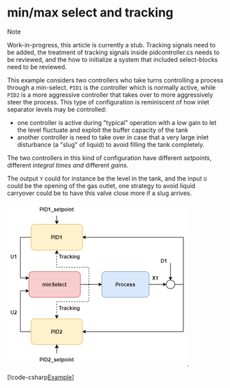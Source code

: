# min/max select and tracking

> [!Note] 
> Work-in-progress, this article is currently a stub.
> Tracking signals need to be added, the treatment of tracking signals inside
> pidcontroller.cs needs to be reviewed, and the how to initialize a system that
> included select-blocks need to be reviewed.

This example considers two controllers who take turns controlling a process through a min-select.
``PID1`` is the controller which is normally active, while ``PID2`` is a more aggressive controller that 
takes over to more aggressively steer the process. 
This type of configuration is reminiscent of how inlet separator levels may be controlled:
- one controller is active during "typical" operation with a low gain to let the level fluctuate and exploit
the buffer capacity of the tank
- another controller is need to take over in case that a very large inlet disturbance (a "slug" of liquid) to avoid filling 
 the tank completely.

The two controllers in this kind of configuration have different *setpoints*, different *integral times* *and* different *gains*. 

The output ``Y`` could for instance be the level in the tank, and the input ``U`` could be the opening of the gas outlet, one strategy to avoid liquid carryover could be to have this valve close more if a slug arrives.


![pid-tracking](./../images/ex_minselect.png). 

[!code-csharp[Example](../TimeSeriesAnalysis.Tests/Examples/ProcessControl.cs?name=MinSelect)]
